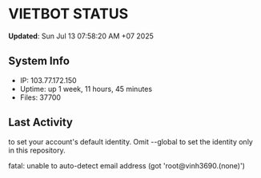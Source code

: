 # VIETBOT STATUS
**Updated**: Sun Jul 13 07:58:20 AM +07 2025

## System Info
- IP: 103.77.172.150
- Uptime: up 1 week, 11 hours, 45 minutes
- Files: 37700

## Last Activity

to set your account's default identity.
Omit --global to set the identity only in this repository.

fatal: unable to auto-detect email address (got 'root@vinh3690.(none)')
